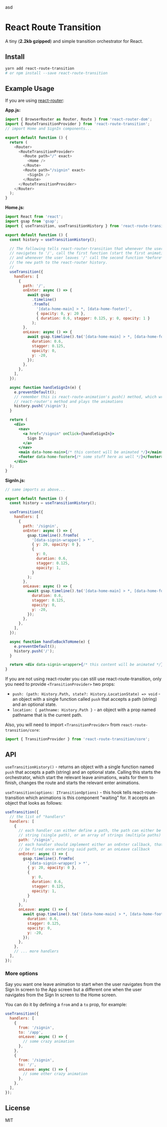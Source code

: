 asd

# React Route Transition

A tiny (**2.2kb gzipped**) and simple transition orchestrator for React.

## Install

```sh
yarn add react-route-transition
# or npm install --save react-route-transition
```

## Example Usage

If you are using [react-router](https://github.com/ReactTraining/react-router):

**App.js:**

```js
import { BrowserRouter as Router, Route } from 'react-router-dom';
import { RouteTransitionProvider } from 'react-route-transition';
// import Home and SignIn components...

export default function () {
  return (
    <Router>
      <RouteTransitionProvider>
        <Route path="/" exact>
          <Home />
        </Route>
        <Route path="/signin" exact>
          <SignIn />
        </Route>
      </RouteTransitionProvider>
    </Router>
  );
}
```

**Home.js:**

```jsx
import React from 'react';
import gsap from 'gsap';
import { useTransition, useTransitionHistory } from 'react-route-transition';

export default function () {
  const history = useTransitionHistory();

  // The following tells react-router-transition that whenever the user
  // navigates to '/', call the first function (start the first animation),
  // and whenever the user leaves '/' call the second function *before* pushing
  // the new path to the react-router history.
  //
  useTransition({
    handlers: [
      {
        path: '/',
        onEnter: async () => {
          await gsap
            .timeline()
            .fromTo(
              '[data-home-main] > *, [data-home-footer]',
              { opacity: 0, y: 20 },
              { duration: 0.6, stagger: 0.125, y: 0, opacity: 1 }
            );
        },
        onLeave: async () => {
          await gsap.timeline().to('[data-home-main] > *, [data-home-footer]', {
            duration: 0.6,
            stagger: 0.125,
            opacity: 0,
            y: -20,
          });
        },
      },
    ],
  });

  async function handleSignIn(e) {
    e.preventDefault();
    // remember this is react-route-animation's push() method, which wraps
    // react-router's method and plays the animations
    history.push('/signin');
  }

  return (
    <div>
      <nav>
        <a href="/signin" onClick={handleSignIn}>
          Sign In
        </a>
      </nav>
      <main data-home-main>{/* this content will be animated */}</main>
      <footer data-home-footer>{/* some stuff here as well */}</footer>
    </div>
  );
}
```

**SignIn.js:**

```jsx
// same imports as above...

export default function () {
  const history = useTransitionHistory();

  useTransition({
    handlers: [
      {
        path: '/signin',
        onEnter: async () => {
          gsap.timeline().fromTo(
            '[data-signin-wrapper] > *',
            { y: 20, opacity: 0 },
            {
              y: 0,
              duration: 0.6,
              stagger: 0.125,
              opacity: 1,
            }
          );
        },
        onLeave: async () => {
          await gsap.timeline().to('[data-home-main] > *, [data-home-footer]', {
            duration: 0.6,
            stagger: 0.125,
            opacity: 0,
            y: -20,
          });
        },
      },
    ],
  });

  async function handleBackToHome(e) {
    e.preventDefault();
    history.push('/');
  }

  return <div data-signin-wrapper>{/* this content will be animated */}</div>;
}
```

If you are not using react-router you can still use react-route-transition, only you need to provide `<TransitionProvider>` two props:

- `push: (path: History.Path, state?: History.LocationState) => void` - an object with a single function called `push` that accepts a path (string) and an optional state.
- `location: { pathname: History.Path }` - an object with a prop named pathname that is the current path.

Also, you will need to import `<TransitionProvider>` from `react-route-transition/core`:

```js
import { TransitionProvider } from 'react-route-transition/core';
```

## API

`useTransitionHistory()` - returns an object with a single function named `push` that accepts a path (string) and an optional state. Calling this starts the orchestrator, which start the relevant leave animations, waits for them to finish, changes the route and starts the relevant enter animations.

`useTransition(options: ITransitionOptions)` - this hook tells react-route-transition which animations is this component "waiting" for. It accepts an object that looks as follows:

```js
useTransition({
  // the list of "handlers"
  handlers: [
    {
      // each handler can either define a path, the path can either be a
      // string (single path), or an array of strings (multiple paths)
      path: '/signin',
      // each handler should implement either an onEnter callback, that will
      // be fired once entering said path, or an onLeave callback
      onEnter: async () => {
        gsap.timeline().fromTo(
          '[data-signin-wrapper] > *',
          { y: 20, opacity: 0 },
          {
            y: 0,
            duration: 0.6,
            stagger: 0.125,
            opacity: 1,
          }
        );
      },
      onLeave: async () => {
        await gsap.timeline().to('[data-home-main] > *, [data-home-footer]', {
          duration: 0.6,
          stagger: 0.125,
          opacity: 0,
          y: -20,
        });
      },
    },
    // ... more handlers
  ],
});
```

### More options

Say you want one leave animation to start when the user navigates from the Sign In screen to the App screen but a different one when the user navigates from the Sign In screen to the Home screen.

You can do it by defining a `from` and a `to` prop, for example:

```js
useTransition({
  handlers: [
    {
      from: '/signin',
      to: '/app',
      onLeave: async () => {
        // some crazy animation
      },
    },
    {
      from: '/signin',
      to: '/',
      onLeave: async () => {
        // some other crazy animation
      },
    },
  ],
});
```

## License

MIT
